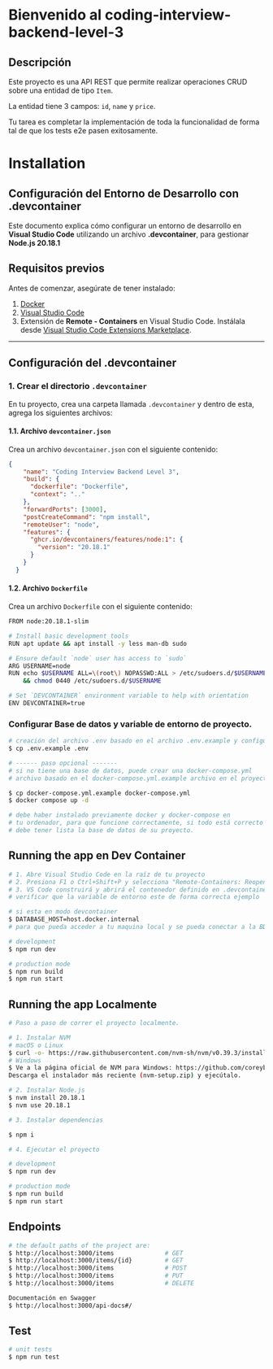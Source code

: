 # Bienvenido al coding-interview-backend-level-3

## Descripción
Este proyecto es una API REST que permite realizar operaciones CRUD sobre una entidad de tipo `Item`.

La entidad tiene 3 campos: `id`, `name` y `price`.

Tu tarea es completar la implementación de toda la funcionalidad de forma tal de que los tests e2e pasen exitosamente.


# Installation

## Configuración del Entorno de Desarrollo con .devcontainer

Este documento explica cómo configurar un entorno de desarrollo en **Visual Studio Code** utilizando un archivo **.devcontainer**, para gestionar **Node.js 20.18.1**

## **Requisitos previos**

Antes de comenzar, asegúrate de tener instalado:

1. [Docker](https://www.docker.com/)  
2. [Visual Studio Code](https://code.visualstudio.com/)  
3. Extensión de **Remote - Containers** en Visual Studio Code. Instálala desde [Visual Studio Code Extensions Marketplace](https://marketplace.visualstudio.com/items?itemName=ms-vscode-remote.remote-containers).

---

## **Configuración del .devcontainer**

### 1. Crear el directorio `.devcontainer`

En tu proyecto, crea una carpeta llamada `.devcontainer` y dentro de esta, agrega los siguientes archivos:

#### **1.1. Archivo `devcontainer.json`**
Crea un archivo `devcontainer.json` con el siguiente contenido:

```json
{
	"name": "Coding Interview Backend Level 3",
	"build": {
	  "dockerfile": "Dockerfile",
	  "context": ".."
	},
	"forwardPorts": [3000],
	"postCreateCommand": "npm install",
	"remoteUser": "node",
	"features": {
	  "ghcr.io/devcontainers/features/node:1": {
		"version": "20.18.1"
	  }
	}
  }
```

#### **1.2. Archivo `Dockerfile`**
Crea un archivo `Dockerfile` con el siguiente contenido:

```bash
FROM node:20.18.1-slim

# Install basic development tools
RUN apt update && apt install -y less man-db sudo

# Ensure default `node` user has access to `sudo`
ARG USERNAME=node
RUN echo $USERNAME ALL=\(root\) NOPASSWD:ALL > /etc/sudoers.d/$USERNAME \
    && chmod 0440 /etc/sudoers.d/$USERNAME

# Set `DEVCONTAINER` environment variable to help with orientation
ENV DEVCONTAINER=true
```




### Configurar Base de datos y variable de entorno de proyecto.
```bash
# creación del archivo .env basado en el archivo .env.example y configurar segun el ambiente.
$ cp .env.example .env

# ------ paso opcional -------
# si no tiene una base de datos, puede crear una docker-compose.yml 
# archivo basado en el docker-compose.yml.example archivo en el proyecto

$ cp docker-compose.yml.example docker-compose.yml
$ docker compose up -d

# debe haber instalado previamente docker y docker-compose en
# tu ordenador, para que funcione correctamente, si todo está correcto
# debe tener lista la base de datos de su proyecto.

```

## Running the app en Dev Container

```bash
# 1. Abre Visual Studio Code en la raíz de tu proyecto
# 2. Presiona F1 o Ctrl+Shift+P y selecciona "Remote-Containers: Reopen in Container"
# 3. VS Code construirá y abrirá el contenedor definido en .devcontainer. Este proceso puede tomar unos minutos.
# verificar que la variable de entorno este de forma correcta ejemplo

# si esta en modo devcontainer
$ DATABASE_HOST=host.docker.internal
# para que pueda acceder a tu maquina local y se pueda conectar a la BD. en caso que este usandolo en docker.

# development
$ npm run dev

# production mode
$ npm run build
$ npm run start
```

## Running the app Localmente

```bash
# Paso a paso de correr el proyecto localmente.

# 1. Instalar NVM 
# macOS o Linux
$ curl -o- https://raw.githubusercontent.com/nvm-sh/nvm/v0.39.3/install.sh | bash
# Windows
$ Ve a la página oficial de NVM para Windows: https://github.com/coreybutler/nvm-windows/releases
Descarga el instalador más reciente (nvm-setup.zip) y ejecútalo.

# 2. Instalar Node.js
$ nvm install 20.18.1
$ nvm use 20.18.1

# 3. Instalar dependencias

$ npm i

# 4. Ejecutar el proyecto

# development
$ npm run dev

# production mode
$ npm run build
$ npm run start
```

## Endpoints

```bash
# the default paths of the project are:
$ http://localhost:3000/items              # GET
$ http://localhost:3000/items/{id}         # GET
$ http://localhost:3000/items              # POST
$ http://localhost:3000/items              # PUT
$ http://localhost:3000/items              # DELETE

Documentación en Swagger 
$ http://localhost:3000/api-docs#/
```

## Test

```bash
# unit tests
$ npm run test
```
